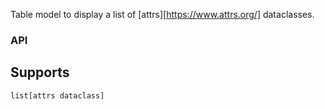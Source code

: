 Table model to display a list of [attrs][https://www.attrs.org/] dataclasses.

### API

<!-- ::: prettyqt.custom_models.attrsmodel.AttrsModel -->

## Supports

`list[attrs dataclass]`
